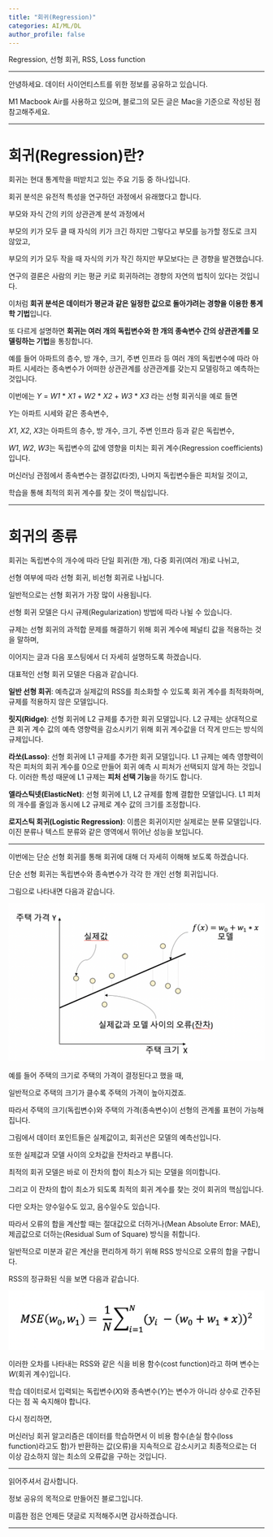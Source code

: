 ```yaml
---
title: "회귀(Regression)"
categories: AI/ML/DL
author_profile: false
---
```

Regression, 선형 회귀, RSS, Loss function

----

안녕하세요.
데이터 사이언티스트를 위한 정보를 공유하고 있습니다.

M1 Macbook Air를 사용하고 있으며, 블로그의 모든 글은 Mac을 기준으로 작성된 점 참고해주세요.

----

# 회귀(Regression)란?

회귀는 현대 통계학을 떠받치고 있는 주요 기둥 중 하나입니다.

회귀 분석은 유전적 특성을 연구하던 과정에서 유래했다고 합니다.

부모와 자식 간의 키의 상관관계 분석 과정에서

부모의 키가 모두 클 때 자식의 키가 크긴 하지만 그렇다고 부모를 능가할 정도로 크지 않았고,

부모의 키가 모두 작을 때 자식의 키가 작긴 하지만 부모보다는 큰 경향을 발견했습니다.

연구의 결론은 사람의 키는 평균 키로 회귀하려는 경향의 자연의 법칙이 있다는 것입니다.

이처럼 **회귀 분석은 데이터가 평균과 같은 일정한 값으로 돌아갸려는 경향을 이용한 통계학 기법**입니다.

또 다르게 설명하면 **회귀는 여러 개의 독립변수와 한 개의 종속변수 간의 상관관계를 모델링하는 기법**을 통칭합니다.

예를 들어 아파트의 층수, 방 개수, 크기, 주변 인프라 등 여러 개의 독립변수에 따라 아파트 시세라는 종속변수가 어떠한 상관관계를 상관관계를 갖는지 모델링하고 예측하는 것입니다.

이번에는 *Y* = *W1* * *X1* + *W2* * *X2* + *W3* * *X3* 라는 선형 회귀식을 예로 들면

*Y*는 아파트 시세와 같은 종속변수,

*X1*, *X2*, *X3*는 아파트의 층수, 방 개수, 크기, 주변 인프라 등과 같은 독립변수,

*W1*, *W2*, *W3*는 독립변수의 값에 영향을 미치는 회귀 계수(Regression coefficients)입니다.

머신러닝 관점에서 종속변수는 결정값(타겟), 나머지 독립변수들은 피처일 것이고,

학습을 통해 최적의 회귀 계수를 찾는 것이 핵심입니다.

----

# 회귀의 종류

회귀는 독립변수의 개수에 따라 단일 회귀(한 개), 다중 회귀(여러 개)로 나뉘고,

선형 여부에 따라 선형 회귀, 비선형 회귀로 나뉩니다.

일반적으로는 선형 회귀가 가장 많이 사용됩니다.

선형 회귀 모델은 다시 규제(Regularization) 방법에 따라 나뉠 수 있습니다.

규제는 선형 회귀의 과적합 문제를 해결하기 위해 회귀 계수에 페널티 값을 적용하는 것을 말하며,

이어지는 글과 다음 포스팅에서 더 자세히 설명하도록 하겠습니다.

대표적인 선형 회귀 모델은 다음과 같습니다.

**일반 선형 회귀**: 예측값과 실제값의 RSS를 최소화할 수 있도록 회귀 계수를 최적화하며, 규제를 적용하지 않은 모델입니다.

**릿지(Ridge)**: 선형 회귀에 L2 규제를 추가한 회귀 모델입니다. L2 규제는 상대적으로 큰 회귀 계수 값의 예측 영향력을 감소시키기 위해 회귀 계수값을 더 작게 만드는 방식의 규제입니다.

**라쏘(Lasso)**: 선형 회귀에 L1 규제를 추가한 회귀 모델입니다. L1 규제는 예측 영향력이 작은 피처의 회귀 계수를 0으로 만들어 회귀 예측 시 피처가 선택되지 않게 하는 것입니다. 이러한 특성 때문에 L1 규제는 **피처 선택 기능**을 하기도 합니다.

**엘라스틱넷(ElasticNet)**: 선형 회귀에 L1, L2 규제를 함께 결합한 모델입니다. L1 피처의 개수를 줄임과 동시에 L2 규제로 계수 값의 크기를 조정합니다.

**로지스틱 회귀(Logistic Regression)**: 이름은 회귀이지만 실제로는 분류 모델입니다. 이진 분류나 텍스트 분류와 같은 영역에서 뛰어난 성능을 보입니다.

----

이번에는 단순 선형 회귀를 통해 회귀에 대해 더 자세히 이해해 보도록 하겠습니다.

단순 선형 회귀는 독립변수와 종속변수가 각각 한 개인 선형 회귀입니다.

그림으로 나타내면 다음과 같습니다.

![regression](../images/2022-03-24-regression/regression.png)

예를 들어 주택의 크기로 주택의 가격이 결정된다고 했을 때,

일반적으로 주택의 크기가 클수록 주택의 가격이 높아지겠죠.

따라서 주택의 크기(독립변수)와 주택의 가격(종속변수)이 선형의 관계롤 표현이 가능해집니다.

그림에서 데이터 포인트들은 실제값이고, 회귀선은 모델의 예측선입니다.

또한 실제값과 모델 사이의 오차값을 잔차라고 부릅니다.

최적의 회귀 모델은 바로 이 잔차의 합이 최소가 되는 모델을 의미합니다.

그리고 이 잔차의 합이 최소가 되도록 최적의 회귀 계수를 찾는 것이 회귀의 핵심입니다.

다만 오차는 양수일수도 있고, 음수일수도 있습니다.

따라서 오류의 합을 계산할 때는 절대값으로 더하거나(Mean Absolute Error: MAE), 제곱값으로 더하는(Residual Sum of Square) 방식을 취합니다.

일반적으로 미분과 같은 계산을 편리하게 하기 위해 RSS 방식으로 오류의 합을 구합니다.

RSS의 정규화된 식을 보면 다음과 같습니다.

<img src="../images/2022-03-24-regression/mse-8548581.png" alt="mse" style="zoom:50%;" />

이러한 오차를 나타내는 RSS와 같은 식을 비용 함수(cost function)라고 하며 변수는 *W*(회귀 계수)입니다.

학습 데이터로서 입력되는 독립변수(*X*)와 종속변수(*Y*)는 변수가 아니라 상수로 간주된다는 점 꼭 숙지해야 합니다.

다시 정리하면,

머신러닝 회귀 알고리즘은 데이터를 학습하면서 이 비용 함수(손실 함수(loss function)라고도 함)가 반환하는 값(오류)을 지속적으로 감소시키고 최종적으로는 더 이상 감소하지 않는 최소의 오류값을 구하는 것입니다.

----

읽어주셔서 감사합니다.

정보 공유의 목적으로 만들어진 블로그입니다.

미흡한 점은 언제든 댓글로 지적해주시면 감사하겠습니다.

----
